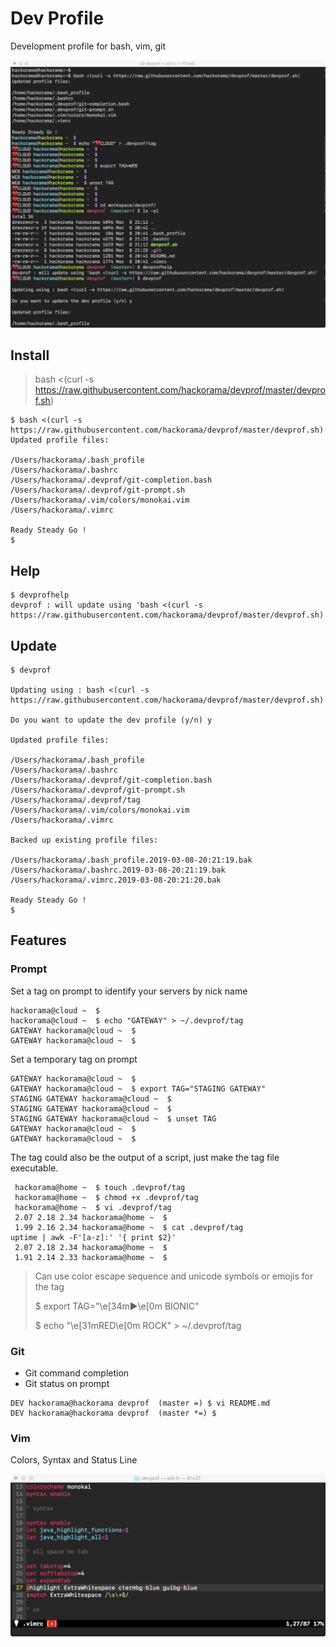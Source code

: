# Dev Profile

Development profile for bash, vim, git

![Screenshot](devprof-screenshot.png)

## Install

> bash <(curl -s https://raw.githubusercontent.com/hackorama/devprof/master/devprof.sh)

```
$ bash <(curl -s https://raw.githubusercontent.com/hackorama/devprof/master/devprof.sh)
Updated profile files:

/Users/hackorama/.bash_profile
/Users/hackorama/.bashrc
/Users/hackorama/.devprof/git-completion.bash
/Users/hackorama/.devprof/git-prompt.sh
/Users/hackorama/.vim/colors/monokai.vim
/Users/hackorama/.vimrc

Ready Steady Go !
$
```

## Help

```
$ devprofhelp
devprof : will update using 'bash <(curl -s https://raw.githubusercontent.com/hackorama/devprof/master/devprof.sh)'

```

## Update

```
$ devprof

Updating using : bash <(curl -s https://raw.githubusercontent.com/hackorama/devprof/master/devprof.sh)

Do you want to update the dev profile (y/n) y

Updated profile files:

/Users/hackorama/.bash_profile
/Users/hackorama/.bashrc
/Users/hackorama/.devprof/git-completion.bash
/Users/hackorama/.devprof/git-prompt.sh
/Users/hackorama/.devprof/tag
/Users/hackorama/.vim/colors/monokai.vim
/Users/hackorama/.vimrc

Backed up existing profile files:

/Users/hackorama/.bash_profile.2019-03-08-20:21:19.bak
/Users/hackorama/.bashrc.2019-03-08-20:21:19.bak
/Users/hackorama/.vimrc.2019-03-08-20:21:20.bak

Ready Steady Go !
$
```

## Features

### Prompt

Set a tag on prompt to identify your servers by nick name

```
hackorama@cloud ~  $
hackorama@cloud ~  $ echo "GATEWAY" > ~/.devprof/tag
GATEWAY hackorama@cloud ~  $
GATEWAY hackorama@cloud ~  $
```

Set a temporary tag on prompt

```
GATEWAY hackorama@cloud ~  $
GATEWAY hackorama@cloud ~  $ export TAG="STAGING GATEWAY"
STAGING GATEWAY hackorama@cloud ~  $
STAGING GATEWAY hackorama@cloud ~  $
STAGING GATEWAY hackorama@cloud ~  $ unset TAG
GATEWAY hackorama@cloud ~  $
GATEWAY hackorama@cloud ~  $
```

The tag could also be the output of a script, just make the tag file executable.

```
 hackorama@home ~  $ touch .devprof/tag
 hackorama@home ~  $ chmod +x .devprof/tag
 hackorama@home ~  $ vi .devprof/tag
 2.07 2.18 2.34 hackorama@home ~  $
 1.99 2.16 2.34 hackorama@home ~  $ cat .devprof/tag
uptime | awk -F'[a-z]:' '{ print $2}'
 2.07 2.18 2.34 hackorama@home ~  $
 1.91 2.14 2.33 hackorama@home ~  $
```

> Can use color escape sequence and unicode symbols or emojis for the tag
>
> $ export TAG="\e[34m▶\e[0m BIONIC"
>
> $ echo "\e[31mRED\e[0m ROCK" >  ~/.devprof/tag

### Git

- Git command completion
- Git status on prompt

```
DEV hackorama@hackorama devprof  (master =) $ vi README.md
DEV hackorama@hackorama devprof  (master *=) $
```

### Vim

Colors, Syntax and Status Line

![Vim Screenshot](devprof-vim-screenshot.png)

